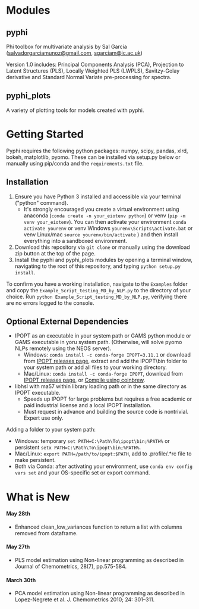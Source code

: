 # Modules
## pyphi
Phi toolbox for multivariate analysis by Sal Garcia (salvadorgarciamunoz@gmail.com, sgarciam@ic.ac.uk)

Version 1.0 includes: Principal Components Analysis (PCA), Projection to Latent Structures (PLS), Locally Weighted PLS (LWPLS), Savitzy-Golay derivative and Standard Normal Variate pre-processing for spectra.

## pyphi_plots
A variety of plotting tools for models created with pyphi.

# Getting Started
Pyphi requires the following python packages: numpy, scipy, pandas, xlrd, bokeh, matplotlib, pyomo. These can be installed via setup.py below or manually using pip/conda and the ```requirements.txt``` file.

## Installation
1) Ensure you have Python 3 installed and accessible via your terminal ("python" command).
   - It's strongly encouraged you create a virtual environment using anaconda (```conda create -n your_eiotenv python```) or venv (```pip -m venv your_eiotenv```). You can then activate your environment ```conda activate yourenv``` or venv Windows ```yourenv\Scripts\activate.bat``` or venv Linux/mac ```source yourenv/bin/activate``` ) and then install everything into a sandboxed environment.
2) Download this repository via ```git clone``` or manually using the download zip button at the top of the page.
3) Install the pyphi and pyphi_plots modules by opening a terminal window, navigating to the root of this repository, and typing ```python setup.py install```.

To confirm you have a working installation, navigate to the ```Examples``` folder and copy the ```Example_Script_testing_MD_by_NLP.py``` to the directory of your choice. Run ```python Example_Script_testing_MD_by_NLP.py```, verifying there are no errors logged to the console.

## Optional External Dependencies
- IPOPT as an executable in your system path or GAMS python module or GAMS executable in yoru system path. (Otherwise, will solve pyomo NLPs remotely using the NEOS server).
  - Windows: ```conda install -c conda-forge IPOPT=3.11.1``` or download from [IPOPT releases page](https://github.com/coin-or/Ipopt/releases), extract and add the IPOPT\bin folder to your system path or add all files to your working directory.
  - Mac/Linux: ```conda install -c conda-forge IPOPT```, download from [IPOPT releases page](https://github.com/coin-or/Ipopt/releases), or [Compile using coinbrew](https://coin-or.github.io/Ipopt/INSTALL.html#COINBREW).
- libhsl with ma57 within library loading path or in the same directory as IPOPT executable.
   - Speeds up IPOPT for large problems but requires a free academic or paid industrial license and a local IPOPT installation.
   - Must request in advance and building the source code is nontrivial. Expert use only.

Adding a folder to your system path:
 - Windows: temporary ```set PATH=C:\Path\To\ipopt\bin;%PATH%``` or persistent ```setx PATH=C:\Path\To\ipopt\bin;%PATH%```.
 - Mac/Linux: ```export PATH=/path/to/ipopt:$PATH```, add to .profile/.*rc file to make persistent.
 - Both via Conda: after activating your environment, use ```conda env config vars set``` and your OS-specific set or export command.

# What is New
#### May 28th
* Enhanced clean_low_variances function to return a list with columns removed from dataframe.
#### May 27th
* PLS model estimation using Non-linear programming as described in Journal of Chemometrics, 28(7), pp.575-584.
#### March 30th
* PCA model estimation using Non-linear programming as described in Lopez-Negrete et al. J. Chemometrics 2010; 24: 301–311.
